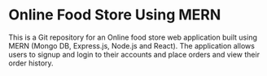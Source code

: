 # Online Food Store Using MERN
This is a Git repository for an Online food store web application built using MERN (Mongo DB, Express.js, Node.js and React). The application allows users to signup and login to their accounts and place orders and view their order history.
